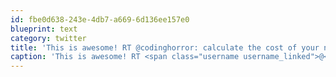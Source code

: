 ```yaml
---
id: fbe0d638-243e-4db7-a669-6d136ee157e0
blueprint: text
category: twitter
title: 'This is awesome! RT @codinghorror: calculate the cost of your next meeting in real time! tobytripp.github.com/meeting-ticker/'
caption: 'This is awesome! RT <span class="username username_linked">@<a href="https://twitter.com/codinghorror" title="Jeff Atwood">codinghorror</a></span>: calculate the cost of your next meeting in real time! <a href="http://tobytripp.github.com/meeting-ticker/" title="http://tobytripp.github.com/meeting-ticker/" class="link link_untco">tobytripp.github.com/meeting-ticker/</a>'
---
```

